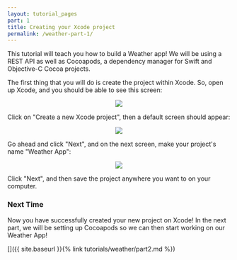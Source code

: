 ```yaml
---
layout: tutorial_pages
part: 1
title: Creating your Xcode project
permalink: /weather-part-1/
---
```


This tutorial will teach you how to build a Weather app! We will be using a REST API as well as Cocoapods, a dependency manager for Swift and Objective-C Cocoa projects.

The first thing that you will do is create the project within Xcode. So, open up Xcode, and you should be able to see this screen:

<p align="center"> <img src="../images/weather/xcodeMainScreen.png" align="center"> </p>

Click on "Create a new Xcode project", then a default screen should appear:

<p align="center"> <img src="../images/weather/createProject.png" align="center"> </p>

Go ahead and click "Next", and on the next screen, make your project's name "Weather App":

<p align="center"> <img src="../images/weather/inputProjectName.png" align="center"> </p>

Click "Next", and then save the project anywhere you want to on your computer.

### Next Time

Now you have successfully created your new project on Xcode! In the next part, we will be setting up Cocoapods so we can then start working on our Weather App!

[]({{ site.baseurl }}{% link tutorials/weather/part2.md %})